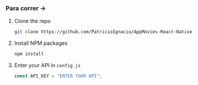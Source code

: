 ### Para correr ->

1. Clone the repo
   ```sh
   git clone https://github.com/PatricioIgnacio/AppMovies-React-Native
   ```
2. Install NPM packages
   ```sh
   npm install
   ```
3. Enter your API in `config.js`
   ```js
   const API_KEY = "ENTER YOUR API";
   ```
